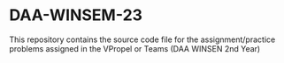 # DAA-WINSEM-23
This repository contains the source code file for the assignment/practice problems assigned in the VPropel or Teams (DAA WINSEN 2nd Year)
